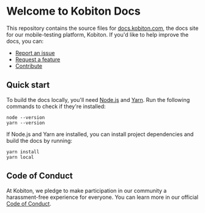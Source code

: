 # Welcome to Kobiton Docs

This repository contains the source files for [docs.kobiton.com](https://docs.kobiton.com/), the docs site for our mobile-testing platform, Kobiton. If you'd like to help improve the docs, you can:

- [Report an issue](https://github.com/kobiton/docs/issues/new?assignees=&labels=issue&projects=&template=report_an_issue.md&title=)
- [Request a feature](https://github.com/kobiton/docs/issues/new?assignees=&labels=enhancement&projects=&template=request_a_feature.md&title=)
- [Contribute](CONTRIBUTING.md)

## Quick start

To build the docs locally, you'll need [Node.js](https://nodejs.org/) and [Yarn](https://yarnpkg.com/). Run the following commands to check if they're installed:

```plaintext
node --version
yarn --version
```

If Node.js and Yarn are installed, you can install project dependencies and build the docs by running:

```plaintext
yarn install
yarn local
```

## Code of Conduct

At Kobiton, we pledge to make participation in our community a harassment-free experience for everyone. You can learn more in our official [Code of Conduct](CODE_OF_CONDUCT.md).
